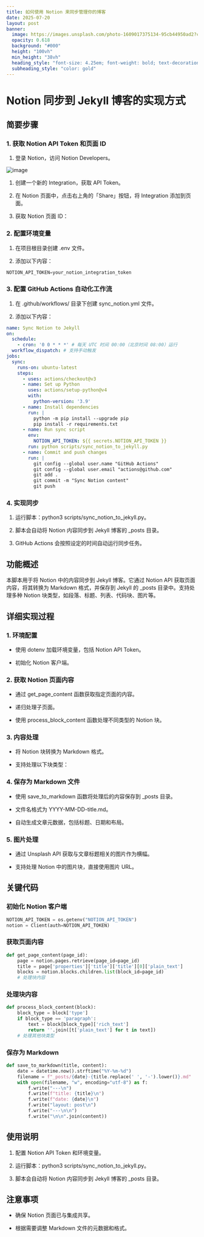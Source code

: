 ```yaml
---
title: 如何使用 Notion 来同步管理你的博客
date: 2025-07-20
layout: post
banner:
  image: https://images.unsplash.com/photo-1609017375134-95cb44950ad2?crop=entropy&cs=tinysrgb&fit=max&fm=jpg&ixid=M3w2OTIwMzJ8MHwxfHJhbmRvbXx8fHx8fHx8fDE3NTMwMjg4MDV8&ixlib=rb-4.1.0&q=80&w=1080
  opacity: 0.618
  background: "#000"
  height: "100vh"
  min_height: "38vh"
  heading_style: "font-size: 4.25em; font-weight: bold; text-decoration: underline"
  subheading_style: "color: gold"
---
```


# Notion 同步到 Jekyll 博客的实现方式

## 简要步骤

### 1. 获取 Notion API Token 和页面 ID

1. 登录 Notion，访问 Notion Developers。

![image](https://prod-files-secure.s3.us-west-2.amazonaws.com/a7a0cc5a-89b9-4cda-8686-1fba0ca52f40/d19c1afe-dea5-4312-9333-786b0ba83054/image.png?X-Amz-Algorithm=AWS4-HMAC-SHA256&X-Amz-Content-Sha256=UNSIGNED-PAYLOAD&X-Amz-Credential=ASIAZI2LB466RZMDBMMZ%2F20250720%2Fus-west-2%2Fs3%2Faws4_request&X-Amz-Date=20250720T162642Z&X-Amz-Expires=3600&X-Amz-Security-Token=IQoJb3JpZ2luX2VjEKb%2F%2F%2F%2F%2F%2F%2F%2F%2F%2FwEaCXVzLXdlc3QtMiJHMEUCIQDSHeybq9oAZUBcQ266kcq3RriQ9rcLXw8vQFIzkcSMogIgC2pGVEadwf2vaNocZ1NsxlxQJ9Q0cpbL6b%2F2gt%2BWmxcqiAQIv%2F%2F%2F%2F%2F%2F%2F%2F%2F%2F%2FARAAGgw2Mzc0MjMxODM4MDUiDFp44Kxvo8U7N1x%2FUyrcA2wg3X%2Bqf7Kx%2Fh8%2BWRDhqdzHfciSBNo8CEeRHBZmMQjaHNW0u4IQ1BJ8uxBiJJ1RHZUSZE2lLrQwC5S8%2BEXPoDI2IOhhkeGubmoH8ScpWeYHVLs7b3dUl%2BJd8%2FeUQUhB%2BbQysjuqm6QgsTuZ1hh2lthi34EzgPdUHF%2BYfBOdV6UJ3KIyVhRqXhHyeND%2BI7uFa%2FgqSHN6y3sMW3ZP621NV6Nsg5KfEsDjpE6McSUJLC7b0X2WB%2FHaYZ6E2j2bfJMP7NDrN%2FCvDWRBdVwM7Y8rHnuXS2iwhGXKpX0qNALeHi1a1r6zlvunqbVYf%2F%2Fll0RfavZd47IAqLtpU59%2FG%2BvJuDNNhV4qno41Bc4kzuUoAvl9xV9HEbOyogmOpV1JLICUKmmPa0OEQsIyA5H4vXpVwZgnV1WoWSCqmJU%2F6I6Cr08jwpie77QLQg32RWhbCc89TmNwEE%2FbMYBEBB0RvTxulkFQ0oL8dgsV0pbdak4J3ZwLOXLGQkdTeIhjOGcTrm0cnwW%2BYA8j%2FzekJWWnMZSr0Qbh9HKJXr%2F4JMI7K6XaKDtDJOz%2BjWKqR9RXlQE4CEjvoSqXotiEKJiqhVMFR4%2FQ7%2BxYJKv8mcSl%2BNkYBG56GzN0lM63Us1%2Bx9MJ6NnRMKPd88MGOqUB9lUygKKi7oL3kusbHHBXsQ%2F0SHYWjSej7iwAyBNaCMe5jg5xu%2FO3oFb%2BNhjQXWagIpyfGklKNVok%2FtcXVol1xw7LBhLarF50PbwGx%2FYJAlIDU%2Fj%2FnZsQ24gfGNYCpm4rE6F4VtjXSuy4n7go7n7kndrhG%2FdnvOqxOSMyuz43BnZ1hN3Qd256i5iyMsOwQZvM7TyrU2MNTsexvoMkP%2BslI4zp0EQD&X-Amz-Signature=395a6c8b380f6fb394cab00caae6d1fc55de606cd255248d9ebadec3e870a0f8&X-Amz-SignedHeaders=host&x-amz-checksum-mode=ENABLED&x-id=GetObject)

1. 创建一个新的 Integration，获取 API Token。

1. 在 Notion 页面中，点击右上角的「Share」按钮，将 Integration 添加到页面。

1. 获取 Notion 页面 ID：


### 2. 配置环境变量

1. 在项目根目录创建 .env 文件。

1. 添加以下内容：

```javascript
NOTION_API_TOKEN=your_notion_integration_token
```

### 3. 配置 GitHub Actions 自动化工作流

1. 在 .github/workflows/ 目录下创建 sync_notion.yml 文件。

1. 添加以下内容：

```yaml
name: Sync Notion to Jekyll
on:
  schedule:
    - cron: '0 0 * * *' # 每天 UTC 时间 00:00（北京时间 08:00）运行
  workflow_dispatch: # 支持手动触发
jobs:
  sync:
    runs-on: ubuntu-latest
    steps:
      - uses: actions/checkout@v3
      - name: Set up Python
        uses: actions/setup-python@v4
        with:
          python-version: '3.9'
      - name: Install dependencies
        run: |
          python -m pip install --upgrade pip
          pip install -r requirements.txt
      - name: Run sync script
        env:
          NOTION_API_TOKEN: ${{ secrets.NOTION_API_TOKEN }}
        run: python scripts/sync_notion_to_jekyll.py
      - name: Commit and push changes
        run: |
          git config --global user.name "GitHub Actions"
          git config --global user.email "actions@github.com"
          git add .
          git commit -m "Sync Notion content"
          git push
```

### 4. 实现同步

1. 运行脚本：python3 scripts/sync_notion_to_jekyll.py。

1. 脚本会自动将 Notion 内容同步到 Jekyll 博客的 _posts 目录。

1. GitHub Actions 会按照设定的时间自动运行同步任务。

## 功能概述

本脚本用于将 Notion 中的内容同步到 Jekyll 博客。它通过 Notion API 获取页面内容，将其转换为 Markdown 格式，并保存到 Jekyll 的 _posts 目录中。支持处理多种 Notion 块类型，如段落、标题、列表、代码块、图片等。

## 详细实现过程

### 1. 环境配置

- 使用 dotenv 加载环境变量，包括 Notion API Token。

- 初始化 Notion 客户端。

### 2. 获取 Notion 页面内容

- 通过 get_page_content 函数获取指定页面的内容。

- 递归处理子页面。

- 使用 process_block_content 函数处理不同类型的 Notion 块。

### 3. 内容处理

- 将 Notion 块转换为 Markdown 格式。

- 支持处理以下块类型：


### 4. 保存为 Markdown 文件

- 使用 save_to_markdown 函数将处理后的内容保存到 _posts 目录。

- 文件名格式为 YYYY-MM-DD-title.md。

- 自动生成文章元数据，包括标题、日期和布局。

### 5. 图片处理

- 通过 Unsplash API 获取与文章标题相关的图片作为横幅。

- 支持处理 Notion 中的图片块，直接使用图片 URL。

## 关键代码

### 初始化 Notion 客户端

```python
NOTION_API_TOKEN = os.getenv("NOTION_API_TOKEN")
notion = Client(auth=NOTION_API_TOKEN)
```

### 获取页面内容

```python
def get_page_content(page_id):
    page = notion.pages.retrieve(page_id=page_id)
    title = page['properties']['title']['title'][0]['plain_text']
    blocks = notion.blocks.children.list(block_id=page_id)
    # 处理块内容
```

### 处理块内容

```python
def process_block_content(block):
    block_type = block['type']
    if block_type == 'paragraph':
        text = block[block_type]['rich_text']
        return ''.join([t['plain_text'] for t in text])
    # 处理其他块类型
```

### 保存为 Markdown

```python
def save_to_markdown(title, content):
    date = datetime.now().strftime("%Y-%m-%d")
    filename = f"_posts/{date}-{title.replace(' ', '-').lower()}.md"
    with open(filename, "w", encoding="utf-8") as f:
        f.write("---\n")
        f.write(f"title: {title}\n")
        f.write(f"date: {date}\n")
        f.write("layout: post\n")
        f.write("---\n\n")
        f.write("\n\n".join(content))
```

## 使用说明

1. 配置 Notion API Token 和环境变量。

1. 运行脚本：python3 scripts/sync_notion_to_jekyll.py。

1. 脚本会自动将 Notion 内容同步到 Jekyll 博客的 _posts 目录。

## 注意事项

- 确保 Notion 页面已与集成共享。

- 根据需要调整 Markdown 文件的元数据和格式。